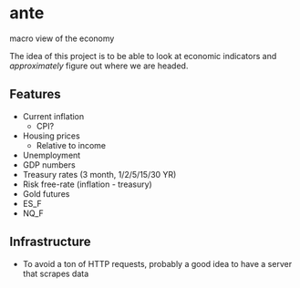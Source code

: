 # ante

macro view of the economy

The idea of this project is to be able to look at economic indicators and _approximately_ figure out where we are headed.

## Features

- Current inflation
  - CPI?
- Housing prices
  - Relative to income
- Unemployment
- GDP numbers
- Treasury rates (3 month, 1/2/5/15/30 YR)
- Risk free-rate (inflation - treasury)
- Gold futures
- ES_F
- NQ_F

## Infrastructure

- To avoid a ton of HTTP requests, probably a good idea to have a server that scrapes data
